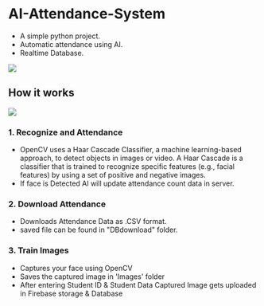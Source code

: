 ﻿# AI-Attendance-System
- A simple python project. 
- Automatic attendance using AI.
- Realtime Database.

![](https://i.postimg.cc/g2DS38XT/image-2023-10-17-191558836.png)

## How it works

![](https://i.postimg.cc/jdqZtCk6/image-2023-10-17-191911969.png)

### 1. Recognize and Attendance 

- OpenCV uses a Haar Cascade Classifier, a machine learning-based approach, to detect objects in images or video. A Haar Cascade is a classifier that is trained to recognize specific features (e.g., facial features) by using a set of positive and negative images.
- If face is Detected AI will update attendance count data in server.

### 2. Download Attendance

- Downloads Attendance Data as .CSV format.
- saved file can be found in "DBdownload" folder.

### 3. Train Images

- Captures your face using OpenCV
- Saves the captured image in 'Images' folder 
- After entering Student ID & Student Data Captured Image gets uploaded in Firebase storage & Database



 
